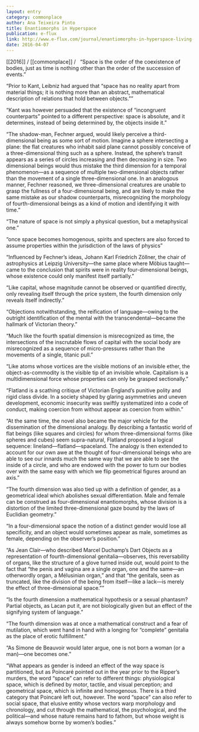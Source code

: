 ```yaml
---
layout: entry
category: commonplace
author: Ana Teixeira Pinto
title: Enantiomorphs in Hyperspace
publication: e-flux
link: http://www.e-flux.com/journal/enantiomorphs-in-hyperspace-living-and-dying-on-the-fourth-dimension/
date: 2016-04-07
---
```


[[2016]] / [[commonplace]] / 
 
“Space is the order of the coexistence of bodies, just as time is nothing other than the order of the succession of events.”

“Prior to Kant, Leibniz had argued that “space has no reality apart from material things; it is nothing more than an abstract, mathematical description of relations that hold between objects.””

“Kant was however persuaded that the existence of “incongruent counterparts” pointed to a different perspective: space is absolute, and it determines, instead of being determined by, the objects inside it.”

“The shadow-man, Fechner argued, would likely perceive a third-dimensional being as some sort of motion. Imagine a sphere intersecting a plane: the flat creatures who inhabit said plane cannot possibly conceive of a three-dimensional thing such as a sphere. Instead, the sphere’s transit appears as a series of circles increasing and then decreasing in size. Two dimensional beings would thus mistake the third dimension for a temporal phenomenon––as a sequence of multiple two-dimensional objects rather than the movement of a single three-dimensional one. In an analogous manner, Fechner reasoned, we three-dimensional creatures are unable to grasp the fullness of a four-dimensional being, and are likely to make the same mistake as our shadow counterparts, misrecognizing the morphology of fourth-dimensional beings as a kind of motion and identifying it with time.”

“The nature of space is not simply a physical question, but a metaphysical one.”

“once space becomes homogenous, spirits and specters are also forced to assume properties within the jurisdiction of the laws of physics”

“Influenced by Fechner’s ideas, Johann Karl Friedrich Zöllner, the chair of astrophysics at Leipzig University—the same place where Möbius taught––came to the conclusion that spirits were in reality four-dimensional beings, whose existence could only manifest itself partially.”

“Like capital, whose magnitude cannot be observed or quantified directly, only revealing itself through the price system, the fourth dimension only reveals itself indirectly.”

“Objections notwithstanding, the reification of language––owing to the outright identification of the mental with the transcendental—became the hallmark of Victorian theory.”

“Much like the fourth spatial dimension is misrecognized as time, the intersections of the inscrutable flows of capital with the social body are misrecognized as a sequence of micro-pressures rather than the movements of a single, titanic pull.”

“Like atoms whose vortices are the visible motions of an invisible ether, the object-as-commodity is the visible tip of an invisible whole. Capitalism is a multidimensional force whose properties can only be grasped sectionally.”

“Flatland is a scathing critique of Victorian England’s punitive polity and rigid class divide. In a society shaped by glaring asymmetries and uneven development, economic insecurity was swiftly systematized into a code of conduct, making coercion from without appear as coercion from within.”

“At the same time, the novel also became the major vehicle for the dissemination of the dimensional analogy. By describing a fantastic world of flat beings (like squares and circles) for whom three-dimensional forms (like spheres and cubes) seem supra-natural, Flatland proposed a logical sequence: lineland—flatland—spaceland. The analogy is then extended to account for our own awe at the thought of four-dimensional beings who are able to see our innards much the same way that we are able to see the inside of a circle, and who are endowed with the power to turn our bodies over with the same easy with which we flip geometrical figures around an axis.”

“The fourth dimension was also tied up with a definition of gender, as a geometrical ideal which abolishes sexual differentiation. Male and female can be construed as four-dimensional enantiomorphs, whose division is a distortion of the limited three-dimensional gaze bound by the laws of Euclidian geometry.”

“In a four-dimensional space the notion of a distinct gender would lose all specificity, and an object would sometimes appear as male, sometimes as female, depending on the observer’s position.”

“As Jean Clair—who described Marcel Duchamp’s Dart Objects as a representation of fourth-dimensional genitalia—observes, this reversability of organs, like the structure of a glove turned inside out, would point to the fact that “the penis and vagina are a single organ, one and the same—an otherwordly organ, a Mélusinian organ,” and that “the genitals, seen as truncated, like the division of the being from itself—like a lack—is merely the effect of three-dimensional space.””

“Is the fourth dimension a mathematical hypothesis or a sexual phantasm? Partial objects, as Lacan put it, are not biologically given but an effect of the signifying system of language.”

“The fourth dimension was at once a mathematical construct and a fear of mutilation, which went hand in hand with a longing for “complete” genitalia as the place of erotic fulfillment.”

“As Simone de Beauvoir would later argue, one is not born a woman (or a man)—one becomes one.”

“What appears as gender is indeed an effect of the way space is partitioned, but as Poincaré pointed out in the year prior to the Ripper’s murders, the word “space” can refer to different things: physiological space, which is defined by motor, tactile, and visual perception; and geometrical space, which is infinite and homogenous. There is a third category that Poincaré left out, however. The word “space” can also refer to social space, that elusive entity whose vectors warp morphology and chronology, and cut through the mathematical, the psychological, and the political—and whose nature remains hard to fathom, but whose weight is always somehow borne by women’s bodies.”
